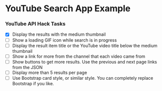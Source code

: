 # YouTube Search App Example

### YouTube API Hack Tasks

- [x] Display the results with the medium thumbnail
- [ ] Show a loading GIF icon while search is in progress
- [ ] Display the result item title or the YouTube video title below the medium thumbnail
- [ ] Show a link for more from the channel that each video came from
- [ ] Show buttons to get more results. Use the previous and next page links from the JSON
- [ ] Display more than 5 results per page
- [ ] Use Bootstrap card style, or similar style. You can completely replace Bootstrap if you like.
